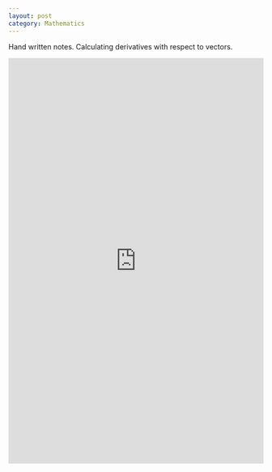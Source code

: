 ```yaml
---
layout: post
category: Mathematics
---
```


Hand written notes. Calculating derivatives with respect to vectors.

<iframe src="https://drive.google.com/file/d/1fOXzEHgldGyV9I8mlCI4PeDHnncRVP-h/preview" width="100%" height="800" frameborder="0" style="border: none;"></iframe>
